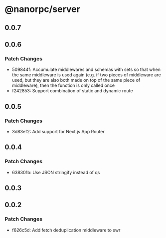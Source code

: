# @nanorpc/server

## 0.0.7

## 0.0.6

### Patch Changes

- 509844f: Accumulate middlewares and schemas with sets so that when the same middleware is used again (e.g. if two pieces of middleware are used, but they are also both made on top of the same piece of middleware), then the function is only called once
- f242853: Support combination of static and dynamic route

## 0.0.5

### Patch Changes

- 3d83ef2: Add support for Next.js App Router

## 0.0.4

### Patch Changes

- 638301b: Use JSON stringify instead of qs

## 0.0.3

## 0.0.2

### Patch Changes

- f626c5d: Add fetch deduplication middleware to swr
